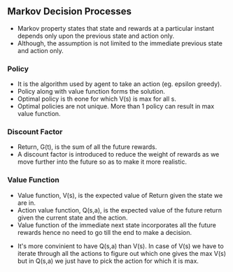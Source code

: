 ## Markov Decision Processes

- Markov property states that state and rewards at a particular instant depends only upon the previous state and action only.
- Although, the assumption is not limited to the immediate previous state and action only. 

### Policy

- It is the algorithm used by agent to take an action (eg. epsilon greedy).
- Policy along with value function forms the solution.
- Optimal policy is th eone for which V(s) is max for all s.
- Optimal policies are not unique. More than 1 policy can result in max value function.

### Discount Factor

- Return, G(t), is the sum of all the future rewards.
- A discount factor is introduced to reduce the weight of rewards as we move further into the future so as to make it more realistic.

### Value Function

- Value function, V(s), is the expected value of Return given the state we are in.
- Action value function, Q(s,a), is the expected value of the future return given the current state and the action. 
- Value function of the immediate next state incorporates all the future rewards hence no need to go till the end to make a decision.


* It's more convinient to have Q(s,a) than V(s). In case of V(s) we have to iterate through all the actions to figure out which one gives the max V(s) but in Q(s,a) we just have to pick the action for which it is max.
